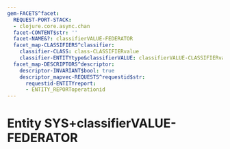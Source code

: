 ```yaml
---
gem-FACETS^facet:
  REQUEST-PORT-STACK:
  - clojure.core.async.chan
  facet-CONTENT$str: ''
  facet-NAME&?: classifierVALUE-FEDERATOR
  facet_map-CLASSIFIERS^classifier:
    classifier-CLASS: class-CLASSIFIERvalue
    classifier-ENTITYtype&classifierVALUE: classifierVALUE-CLASSIFIERvalue
  facet_map-DESCRIPTORS^descriptor:
    descriptor-INVARIANT$bool: true
    descriptor_mapvec-REQUESTS^requestid$str:
      requestid-ENTITYreport:
      - ENTITY_REPORToperationid
---
```

# Entity SYS+classifierVALUE-FEDERATOR


